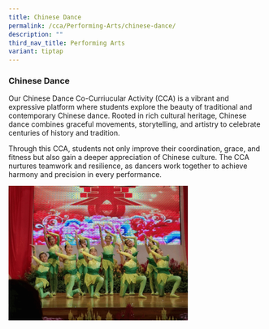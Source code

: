 ```yaml
---
title: Chinese Dance
permalink: /cca/Performing-Arts/chinese-dance/
description: ""
third_nav_title: Performing Arts
variant: tiptap
---
```

<h3>Chinese Dance</h3>
<p>Our Chinese Dance Co-Curriucular Activity (CCA) is a vibrant and expressive
platform where students explore the beauty of traditional and contemporary
Chinese dance. Rooted in rich cultural heritage, Chinese dance combines
graceful movements, storytelling, and artistry to celebrate centuries of
history and tradition.</p>
<p>Through this CCA, students not only improve their coordination, grace,
and fitness but also gain a deeper appreciation of Chinese culture. The
CCA nurtures teamwork and resilience, as dancers work together to achieve
harmony and precision in every performance.</p>
<div class="isomer-image-wrapper">
<img style="width:70%" height="auto" width="100%" src="/images/cd.gif">
</div>
<p></p>